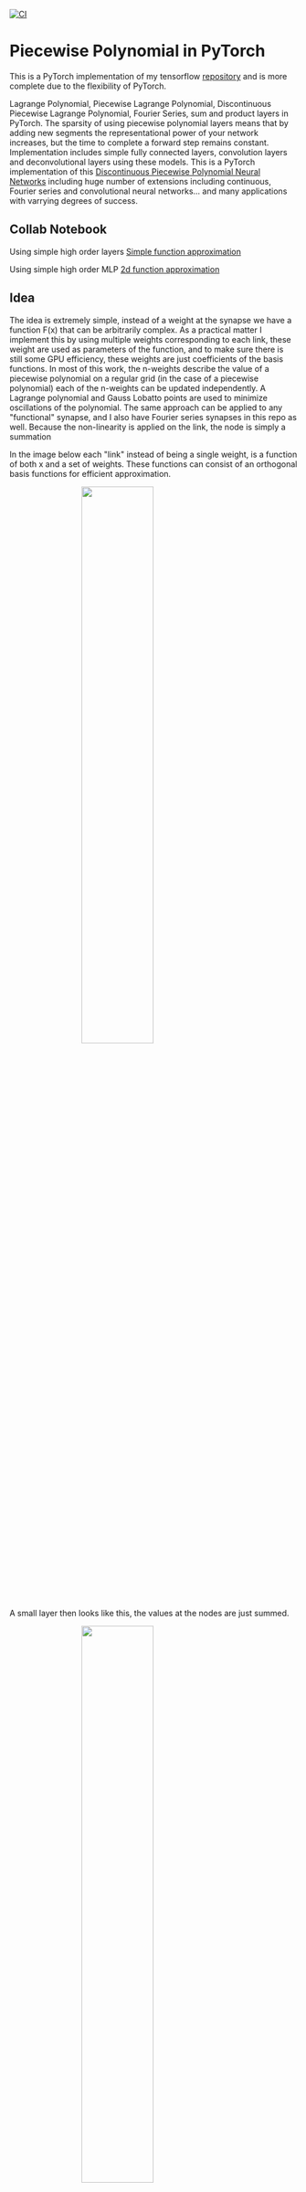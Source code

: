 [![CI](https://github.com/jloveric/high-order-layers-torch/actions/workflows/python-app.yml/badge.svg)](https://github.com/jloveric/high-order-layers-torch/actions/workflows/python-app.yml)


# Piecewise Polynomial in PyTorch

This is a PyTorch implementation of my tensorflow [repository](https://github.com/jloveric/high-order-layers) and is more complete due to the flexibility of PyTorch.

Lagrange Polynomial, Piecewise Lagrange Polynomial, Discontinuous Piecewise Lagrange Polynomial, Fourier Series, sum and product layers in PyTorch.  The sparsity of using piecewise polynomial layers means that by adding new segments the representational power of your network increases, but the time to complete a forward step remains constant. Implementation includes simple fully connected layers, convolution layers and deconvolutional layers using these models. This is a PyTorch implementation of this [Discontinuous Piecewise Polynomial Neural Networks](https://www.researchgate.net/publication/276923198_Discontinuous_Piecewise_Polynomial_Neural_Networks) including huge number of extensions including continuous, Fourier series and convolutional neural networks... and many applications with varrying degrees of success.

## Collab Notebook
Using simple high order layers
[Simple function approximation](https://colab.research.google.com/drive/1kew0Kz4v5GB5D59-wP1rHZuCdhYknz4s?usp=sharing)

Using simple high order MLP
[2d function approximation](https://colab.research.google.com/drive/14wSNzBUFYk-1o6fuqiux_y33aV9VuwkF?usp=sharing)


## Idea

The idea is extremely simple, instead of a weight at the synapse we have a function F(x) that can be arbitrarily complex. As a practical matter I implement this by using multiple weights corresponding to each link, these weight are used as parameters of the function, and to make sure there is still some GPU efficiency, these weights are just coefficients of the basis functions.  In most of this work, the n-weights describe the value of a piecewise polynomial on a regular grid (in the case of a piecewise polynomial) each of the n-weights can be updated independently. A Lagrange polynomial and Gauss Lobatto points are used to minimize oscillations of the polynomial.  The same approach can be applied to any "functional" synapse, and I also have Fourier series synapses in this repo as well. Because the non-linearity is applied on the link, the node is simply a summation

In the image below each "link" instead of being a single weight, is a function of both x and a set of weights.  These functions can consist of an orthogonal basis functions for efficient approximation.

<img src="plots/NetworkZoom.png" width=50% height=50% style="display: block; margin: 0 auto">

A small layer then looks like this, the values at the nodes are just summed.

<img src="plots/PiecewisePolynomialLayer.svg" width=50% height=50% style="display: block; margin: 0 auto">

A single neuron input output pair with a piecewise function is shown below. In the case where we use polynomials, Lagrange polynomials are being used so the values of the weights are identical to the value of the function at that point. The spacing is determined by chebyshev lobatto points, so there are always weights at the edge of each segment. In the case of discontinuous polynomial, the weights there are 2 weights for each interior segment edge.

<img src="plots/NeuronDrawing.svg" width=50% height=50% style="display: block; margin: 0 auto">

The image below shows the function passing through the weights when using lagrange polynomials. Note that there is no derivative continuity at the boundaries.

<img src="plots/NeuronDrawingWeights.svg" width=50% height=50% style="display: block; margin: 0 auto">


## Why

Using higher order polynomial representations allow networks with much fewer total weights in certain cases. There is a
well known phenomena in numerical modeling known as exponential convergence using spectral methods when using hp refinement,
it's possible something like that can happen in neural networks as well.

## Is this a KAN?

Actually a single layer piecewise polynomial KAN (which is actually 2 layers) is a special case of a 2 layer
piecewise polynomial network, which is used in this repo. Therefore, a piecewise polynomial layer is actually "Half a KAN" so
it's actually simpler - Often all you need is a single polynomial layer at the input followed by a standard MLP so
having the piecewise polynomial layer is important. Other names that have been used in the past Deep FLANN
(functional link artificial neural network).

Lagrange polynomials are widely used in finite element analysis and have the advantage that the value of the weight
is actually the value of the function at that point in space. By limiting the weights you are limiting the maximum
value of the function (the function may be higher than the weights in between the nodes). Also, when you go beyond the
range of definition [-1,1] the polynomial is still defined using the last (or first) polynomial in the sequence, whether you want it defined that way at high polynomial order is another question. I mention a paper at the bottom where they do a linear
extension beyond the range [-1,1] so values do not rise too fast - but normalization works as well.

## Issues

What about instabilities due to steep gradients? Seems like you can get around those with various approaches, polynomial
refinement is one (start with piecewise linear and than increase the polynomial order after it converges), the lion
optimizer helps a lot as well, while sophia may be even better since it's second order.

The biggest issues I've experienced though are that it's slower than dense networks and certain operations can
take up more memory which can cause major issues with models that already push the limits of your gpu. Now that
KANs are popular, hopefully there will be enough people to address all these issues.

In general, with enough effort, it seems I can make them "work" for any place the classic ReLU network works and
in certain situations they clearly work much better. They also do a great job of overfitting, which just means,
I need more data. For problems where your inputs are positional, x and y..., they seem to be far better.

Finally, I believe these methods actually will benefit much more from (approximate) second order optimizers. I used those in
my original implementation. Although there are plenty of second order optimizers out there, to date, pytorch does
not have a standard one except LBFGS which has its own issues.

## Fully Connected Layer Types
All polynomials are Lagrange polynomials with Chebyshev interpolation points.

A helper function is provided in selecting and switching between these layers

```python
from high_order_layers_torch.layers import *
layer1 = high_order_fc_layers(
    layer_type=layer_type,
    n=n,
    in_features=784,
    out_features=100,
    segments=segments,
)
```

where `layer_type` is one of
| layer_type          | representation
|--------------------|-------------------------|
|continuous         |  piecewise polynomial using sum at the neuron |
|continuous_prod    |  piecewise polynomial using products at the neuron |
|discontinuous      |  discontinuous piecewise polynomial with sum at the neuron|
|discontinuous_prod | discontinous piecewise polynomial with product at the neuron|
|polynomial | single polynomial (non piecewise) with sum at the neuron|
|polynomial_prod | single polynomial (non piecewise) with product at the neuron|
|product | Product |
|fourier | fourier series with sum at the neuron |


`n` is the number of interpolation points per segment for polynomials or the number of frequencies for fourier series, `segments` is the number of segments for piecewise polynomials, `alpha` is used in product layers and when set to 1 keeps the linear part of the product, when set to 0 it subtracts the linear part from the product.

## Convolutional Layer Types

```python
conv_layer = high_order_convolution_layers(layer_type=layer_type, n=n, in_channels=3, out_channels=6, kernel_size=5, segments=segments, rescale_output=rescale_output, periodicity=periodicity)
```

All polynomials are Lagrange polynomials with Chebyshev interpolation points.
| layer_type   | representation       |
|--------------|----------------------|
|continuous(1d,2d)   | piecewise continuous polynomial
|discontinuous(1d,2d) | piecewise discontinuous polynomial
|polynomial(1d,2d) | single polynomial
|fourier(1d,2d) | fourier series convolution

## Initializing of layers
The default initialization is to initialize each link to a random constant, i.e. all weights have the same value in a link. This seems to work
pretty well, however, I also have linear random linear initialization (non constant). The implementation of the linear initialization is slower and I'm not sure it's actually better.

 Here is a function that does this linear initialization for non convolutional layers (it can be found in [networks.py](https://github.com/jloveric/high-order-layers-torch/blob/master/high_order_layers_torch/networks.py))
```
def initialize_network_polynomial_layers(
    network: nn.Module,
    max_slope: float,
    max_offset: float,
    scale_slope: Callable[[float], float] = lambda input_size: 1,
)
```

## h and p refinement
p refinement is taking an existing network and increasing the polynomial order of that network without changing the network output.  This allow the user to train a network at low polynomial order and then use that same network to initialize a network with higher polynomial order.  This is particularly useful since a high order polynomial network will often converge poorly without the right initialization, the lower order network provides a good initial solution.  The function for changing the order of a network is
```
from high_order_layers_torch.networks import interpolate_high_order_mlp
interpolate_high_order_mlp(
    network_in: HighOrderMLP, network_out: HighOrderMLP
```
current implementation only works with high order MLPs, not with convnets.  A similar function exists for h refinement.  h refinement is
refining the number of segments in a layer, and is used for similar reasoning.  Layers with lots of segments may be slow to converge
so the user starts with a small number of segments (1 or 2) and then increases the number of segments (h) using the lower initialization.  The following function currently only works for high order MLPs, not with convnets
```
from high_order_layers_torch.network import hp_refine_high_order_mlp
hp_refine_high_order_mlp(
    network_in: HighOrderMLP, network_out: HighOrderMLP
)
```
# Installing

## Installing locally

This repo uses poetry, so run

```
poetry install
```

and then

```
poetry shell
```

## Installing from pypi

```bash
pip install high-order-layers-torch
```

or

```
poetry add high-order-layers-torch
```
# Examples

## Simple function approximation

Approximating a simple function using a single input and single output (single layer) with no hidden layers
to approximate a function using continuous and discontinuous piecewise polynomials (with 5 pieces) and simple
polynomials and fourier series.  The standard approach using ReLU is non competitive.  To see more complex see
the implicit representation page [here](https://github.com/jloveric/high-order-implicit-representation).

![piecewise continuous polynomial](plots/piecewise_continuous.png)
![piecewise discontinuous polynomial](plots/piecewise_discontinuous.png)
![polynomial](plots/polynomial.png)
![fourier series](plots/fourier_series.png)

```python
python examples/function_example.py
```

## XOR : 0.5 for x*y > 0 else -0.5
```python
 python3 examples/xor.py
```

Simple XOR problem using the standard network structure (2 inputs 2 hidden 1 output) this will also work with no hidden layers. The function is discontinuous along the axis and we try and fit that function. Using piecewise discontinuous layers the model can match the function exactly.
![piecewise discontinuous polynomial](plots/xor_discontinuous.png)
With piecewise continuous.
![piecewise continuous polynomial](plots/xor_continuous.png)
With polynomial using similar number of parameters.
![polynomial](plots/xor_polynomial.png)

## MNIST (convolutional)

```python
python examples/mnist.py -m train_fraction=1 layer_type=polynomial2d,discontinuous2d,continuous2d n=2,3,4,5,6 segments=2 max_epochs=40 batch_size=1024 channels=[12,32] kernel_size=5 optimizer=sophia optimizer.lr=1e-3
```
Below using max_abs and sophia kernel_size=5, channels=[12,32]. The output layer was a standard linear
layer - so only the convolutions (2 of them) were high order. Nothing particularly interesting here, except
that instability doesn't seem to be an issue. I only ran each test once. 40 epochs batch size 1024. The case
of the polynomial where n=2 is actually linear, so I would expect about 0.89 score, but there is nonlinearity
through the normalization layer (and max pooling). Also note that in the linear case, every link has 2 weights.
| n   | test (polynomial)      | test (continuous) | test (discontinuous)
|--------------|----------------------|------------------|------------------|
|2 | 0.986 | 0.988 | 0.985
|3 | 0.987 | 0.989 | 0.989
|4 | 0.987 | 0.989 | 0.986
|5 | 0.987 | 0.988 | 0.987
|6 | 0.989 | 0.986 | 0.984

reduce the size of the network, same as above but channels=[3,8]
| n   | test (polynomial)      | test (continuous) | test (discontinuous)
|--------------|----------------------|------------------|------------------|
|2 | 0.969 | 0.977 | 0.980
|3 | 0.978 | 0.983 | 0.983
|4 | 0.984 | 0.983 | 0.984
|5 | 0.983 | 0.984 | 0.983
|6 | 0.981 | 0.982 | 0.982

Creating a deeper network with 4 convolutions and max_abs normalization between layers, 2 segments, avg pooling after each pair
of convolutions
```
python examples/mnist.py -m train_fraction=1 layer_type=discontinuous2d polynomial2d,continuous2d n=2,3,4,5,6 segments=2 max_epochs=100 batch_size=1024 channels=[16,32] output_layer_type=auto double=True kernel_size=3 optimizer=sophia optimizer.lr=1e-3
```
| n   | test (polynomial)      | test (continuous) | test (discontinuous)
|--------------|----------------------|------------------|------------------|
|2 | 0.927 | 0.990 | 0.989
|3 | 0.989 | 0.989 | 0.988
|4 | 0.989 | 0.989 | 0.990
|5 | 0.990 | 0.988 | 0.989
|6 | 0.987 | 0.985 | 0.990
|7 | 0.989 |     |
|8 | 0.989 |     |
|9 | 0.988 |     |
|10| 0.989 |     |

Reduced the learning rate on sophia by a factor of 10, run up to a 9th order polynomial
```
python examples/mnist.py -m train_fraction=1 layer_type=polynomial2d n=2,3,4,5,6,7,8,9,10 segments=2 max_epochs=100 batch_size=1024 channels=[16,32] output_layer_type=auto double=True kernel_size=3 normalization=max_abs optimizer=sophia optimizer.lr=1e-4
```
| n   | test (polynomial)
|--------------|----------------------|
|2 | 0.910 |
|3 | 0.985 |
|4 | 0.988 |
|5 | 0.989 |
|6 | 0.988 |
|7 | 0.990 |
|8 | 0.991 |
|9 | 0.991 |
|10| 0.989 |

Only Using 2 convolutions and lion optimizer
```
python examples/mnist.py -m train_fraction=1 layer_type=polynomial2d n=2,3,4,5,6,7,8,9,10 segments=2 max_epochs=100 batch_size=1024 channels=[16,32] output_layer_type=auto,linear double=False kernel_size=5 normalization=max_abs optimizer=lion optimizer.lr=1e-4
```
The results below are the same problem, but one has a polynomial last layer (auto) and the other has a linear last layer.
The polynomial last layer is the same as that used in the convolution.

| n   | polynomial polynomial| polynomial linear|
|--------------|----------------------|---------------|
|2 | 0.928 | 0.930
|3 | 0.984 | 0.984
|4 | 0.991 | 0.990
|5 | 0.989 | 0.990
|6 | 0.990 | 0.990
|7 | 0.989 | 0.989
|8 | 0.989 | 0.989
|9 | 0.990 | 0.989
|10| 0.990 | 0.990


## CIFAR100 (convolutional)

```
python examples/cifar100.py -m max_epochs=20 train_fraction=1.0 layer_type=polynomial segments=2 n=7 nonlinearity=False rescale_output=False periodicity=2.0 lr=0.001 linear_output=False
```
## Autoencoder (haven't finished implementing)

```
python examples/autoencoder.py -m max_epochs=300 train_fraction=1.0
```

## Variational Autoencoder
Still a WIP.  Does work, but needs improvement.
```
python examples/variational_autoencoder.py -m max_epochs=300 train_fraction=1.0
```
run with nevergrad for parameter tuning
```
python examples/variational_autoencoder.py -m
```

## Invariant MNIST (fully connected)
Some comparisons using parameter scans maxabs normalization as default. piecewise polynomial cases use 2 segments. I only
did one run each.
```
python3 examples/invariant_mnist.py -m mlp.n=2,3,4,5,6 mlp.hidden.width=128 mlp.layer_type=polynomial optimizer=sophia
```
to run all the examples in the table
```
./scripts/invariant_mnist.sh
```
All the following results are a single hidden layer of 128 units. I only ran
one test case each, but it looks like sophia is the best optimizer. Layernorm
is best until you get to higher order and then max_abs is better, most likely
because it does a better job of keeping in [-1,1]. I'll try and get the higher
orders to where I think they can be. Also, all of these memorize the training set.

Below using max_abs and sophia
| n   | test (polynomial)      | test (continuous) | test (discontinuous)
|--------------|----------------------|------------------|------------------|
|2 | 0.950 | 0.974 | 0.973
|3 | 0.979 | 0.970 | 0.963
|4 | 0.971 | 0.970 | 0.961
|5 | 0.965 | 0.960 | 0.964
|6 | 0.967 | 0.963 | 0.960

Using layernorm and sophia
| n   | test (polynomial)      | test (continuous) | test (discontinuous)
|--------------|----------------------|------------------|------------------|
|2 | 0.959| 0.979 | 0.972
|3 | 0.977 | 0.974 | 0.969
|4 | 0.971 | 0.962 | 0.965
|5 | 0.966 | 0.954 | 0.953
|6 | 0.951 | 0.946 | 0.947

Using layernorm and lion
| n   | test (polynomial)      | test (continuous) | test (discontinuous)
|--------------|----------------------|------------------|------------------|
|2 | 0.948| 0.977 | 0.975
|3 | 0.979 | 0.970 | 0.967
|4 | 0.972 | 0.968 | 0.965
|5 | 0.966 | 0.955 | 0.955
|6 | 0.960 | 0.949 | 0.949

Using max_abs and lion
| n   | test (polynomial)      | test (continuous) | test (discontinuous)
|--------------|----------------------|------------------|------------------|
|2 | 0.113 | 0.970 | 0.970
|3 | 0.972 | 0.971 | 0.963
|4 | 0.966 | 0.962 | 0.966
|5 | 0.966 | 0.960 | 0.964
|6 | 0.962 | 0.953 | 0.960

Without polynomial refinement
```python
python examples/invariant_mnist.py max_epochs=100 train_fraction=1 mlp.layer_type=continuous mlp.n=5 mlp.p_refine=False mlp.hidden.layers=4
```
with polynomial refinement (p-refinement)
```
python examples/invariant_mnist.py max_epochs=100 train_fraction=1 layer_type=mlp.continuous mlp.n=2 mlp.target_n=5 mlp.p_refine=True
```
I've also added hp refinement, but it needs a lot of testing.

## Implicit Representation

An example of implicit representation for image compression, language generation can be found [here](https://github.com/jloveric/high-order-implicit-representation).  I intend to explore generative models in natural language further [here](https://github.com/jloveric/language-interpolation)

## PDEs in Fluid Dynamics

An example using implicit representation to solve hyperbolic (nonlinear) wave equations can be found [here](https://github.com/jloveric/neural-network-pdes)

## Natural Language Generation

Examples using these networks for natural language generation can be found
[here](https://github.com/jloveric/language-interpolation)

## Generative music

No real progress here
[here](https://github.com/jloveric/high-order-generative-music)


## Test and Coverage

After installing and running
```
poetry shell
```
run
```
pytest
```
for coverage, run
```
coverage run -m pytest
```
and then
```
coverage report
```
## A note on the product unit (I rarely use anymore)
The layers used here do not require additional activation functions and use a simple sum or product in place of the activation.
I almost always use sum units, but product units are performed in this manner

$$ product=-1+\prod_{i}(1 + f_{i})+(1-\alpha)\sum_{i}f_{i} $$

The 1 is added to each function output to as each of the sub products is also computed.  The linear part is controlled by
the alpha parameter.

## Notes on optimizer
The Lion or Sophia optimizers seems to be the best choice since it performs better than Adam in general, but seems to work especially well
for the case of polynomials.

## Notes on normalization
Although you can use batchnorm, layernorm etc... work better, I've found that you can actually just use the infinity norm ("max_abs" norm) which has no parameters
for this formulation (same approach seems not to work very well for standard relu networks - but need to investigate this further).
The max_abs normalization is defined this way
```
normalized_x = x/(max(abs(x))+eps)
```
where the normalization is done per sample (as opposed to per batch).  The way the layers are formulated, we don't want the neuron
values to extend beyond [-1, 1] as the polynomial values grow rapidly beyond that range.  You can also use mirror periodicity to keep the
values within from growing rapidly. We want the values to cover the entire range [-1, 1] of the polynomials as the weights
are packed towards the edges of each segment (though using even number of segments means you'll have a lot of weights near the origin).


## Reference
You can refer to this repo here
```
@misc{Loverich2020,
  author = {Loverich, John},
  title = {High Order Layers Torch},
  year = {2020},
  publisher = {GitHub},
  journal = {GitHub repository},
  howpublished = {\url{https://github.com/jloveric/high-order-layers-torch}},
}
```
and there is an old paper which was originally written in c++ and doesn't cover
nearly as much as this repo and all the dependent repos, which you can also refer
to
```
@article{loverich2015discontinuous,
  title={Discontinuous Piecewise Polynomial Neural Networks},
  author={Loverich, John},
  journal={arXiv preprint arXiv:1505.04211},
  year={2015}
}
```
## Notes

[KAN: Kolmogorov–Arnold Networks 2024](https://arxiv.org/pdf/2404.19756) was published (9 years after the original implementation of the technique in this repo), where B-splines were used on the grid. Looking at that repo, the real difference seems to be B-splines vs lagrange
polynomials.

[Variations on the Chebyshev-Lagrange Activation Function](https://arxiv.org/abs/1906.10064) implements a linear extension
to the values beyond [-1,1] which would solve the problem of polynomial growth outside that range.

[KAN: Kolmogorov–Arnold Networks: A review 2024](https://vikasdhiman.info/reviews/KAN_a_review.pdf) A review of KANs with respect to other types of networks, especially spline networks

[Linear spline networks 2020](https://arxiv.org/pdf/2001.06263)

[Learning Activation Functions in Deep (Spline) Neural Networks 2020](https://ieeexplore.ieee.org/stamp/stamp.jsp?arnumber=9264754) using B splines
